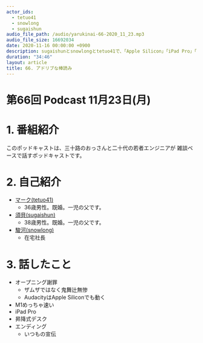 ```yaml
---
actor_ids:
  - tetuo41
  - snowlong
  - sugaishun
audio_file_path: /audio/yarukinai-66-2020_11_23.mp3
audio_file_size: 16692034
date: 2020-11-16 00:00:00 +0900
description: sugaishunとsnowlongとtetuo41で、「Apple Silicon」「iPad Pro」「昇降式デスク」について話しました。
duration: "34:46"
layout: article
title: 66. アドリブな棒読み
---
```


# 第66回 Podcast 11月23日(月)

# 1. 番組紹介
  このポッドキャストは、三十路のおっさんと二十代の若者エンジニアが
  雑談ベースで話すポッドキャストです。

# 2. 自己紹介
- [マーク(tetuo41)](https://twitter.com/tetuo41)
  - 36歳男性。既婚。一児の父です。
- [須貝(sugaishun)](https://twitter.com/sugaishun)
  - 38歳男性。既婚。一児の父です。
- [駿河(snowlong)](https://twitter.com/_snowlong)
  - 在宅社長

# 3. 話したこと
- オープニング謝罪
  - ザムザではなく鬼舞辻無惨
  - AudacityはApple Siliconでも動く
- M1めっちゃ速い
- iPad Pro
- 昇降式デスク
- エンディング
  - いつもの宣伝
